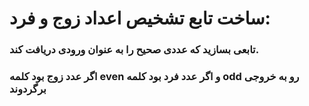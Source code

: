 # ساخت تابع تشخیص اعداد زوج و فرد:
### تابعی بسازید که عددی صحیح را به عنوان ورودی دریافت کند.
### اگر عدد زوج بود کلمه even و اگر عدد فرد بود کلمه odd  رو به خروجی برگردوند
